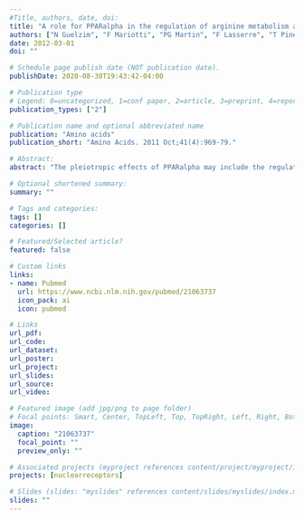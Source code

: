 ```yaml
---
#Title, authors, date, doi:
title: "A role for PPARalpha in the regulation of arginine metabolism and nitric oxide synthesis."
authors: ["N Guelzim", "F Mariotti", "PG Martin", "F Lasserre", "T Pineau", "D Hermier"]
date: 2012-03-01
doi: ""

# Schedule page publish date (NOT publication date).
publishDate: 2020-08-30T19:43:42-04:00

# Publication type
# Legend: 0=uncategorized, 1=conf paper, 2=article, 3=preprint, 4=report, 5=book, 6=book chapter, 7=thesis, 8=patent
publication_types: ["2"]

# Publication name and optional abbreviated name
publication: "Amino acids"
publication_short: "Amino Acids. 2011 Oct;41(4):969-79."

# Abstract:
abstract: "The pleiotropic effects of PPARalpha may include the regulation of amino acid metabolism. Nitric oxide (NO) is a key player in vascular homeostasis. NO synthesis may be jeopardized by a differential channeling of arginine toward urea (via arginase) versus NO (via NO synthase, NOS). This was studied in wild-type (WT) and PPARalpha-null (KO) mice fed diets containing either saturated fatty acids (COCO diet) or 18:3 n-3 (LIN diet). Metabolic markers of arginine metabolism were assayed in urine and plasma. mRNA levels of arginases and NOS were determined in liver. Whole-body NO synthesis and the conversion of systemic arginine into urea were assessed by using (15)N(2)-guanido-arginine and measuring urinary (15)NO(3) and [(15)N]-urea. PPARalpha deficiency resulted in a markedly lower whole-body NO synthesis, whereas the conversion of systemic arginine into urea remained unaffected. PPARalpha deficiency also increased plasma arginine and decreased citrulline concentration in plasma. These changes could not be ascribed to a direct effect on hepatic target genes, since NOS mRNA levels were unaffected, and arginase mRNA levels decreased in KO mice. Despite the low level in the diet, the nature of the fatty acids modulated some effects of PPARalpha deficiency, including plasma arginine and urea, which increased more in KO mice fed the LIN diet than in those fed the COCO diet. In conclusion, PPARalpha is largely involved in normal whole-body NO synthesis. This warrants further study on the potential of PPARalpha activation to maintain NO synthesis in the initiation of the metabolic syndrome."

# Optional shortened summary:
summary: ""

# Tags and categories:
tags: []
categories: []

# Featured/Selected article?
featured: false

# Custom links
links:
- name: Pubmed
  url: https://www.ncbi.nlm.nih.gov/pubmed/21063737
  icon_pack: ai
  icon: pubmed

# Links
url_pdf:
url_code:
url_dataset:
url_poster:
url_project:
url_slides:
url_source:
url_video:

# Featured image (add jpg/png to page folder)
# Focal points: Smart, Center, TopLeft, Top, TopRight, Left, Right, BottomLeft, Bottom, BottomRight
image: 
  caption: "21063737"
  focal_point: ""
  preview_only: ""

# Associated projects (myproject references content/project/myproject/index.md)
projects: [nuclearreceptors]

# Slides (slides: "myslides" references content/slides/myslides/index.md)
slides: ""
---
```

